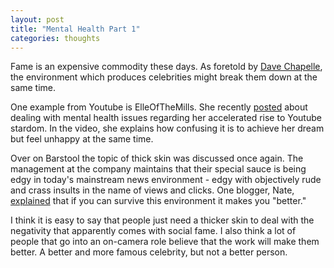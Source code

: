 ```yaml
---
layout: post
title: "Mental Health Part 1"
categories: thoughts
---
```


Fame is an expensive commodity these days. As foretold by [Dave Chapelle](https://youtu.be/ZOBjLPfDBWc?t=2m11s), the environment which produces celebrities might break them down at the same time. 

One example from Youtube is ElleOfTheMills. She recently [posted](https://www.youtube.com/watch?v=WKKwgq9LRgA&t=3s) about dealing with mental health issues regarding her accelerated rise to Youtube stardom. In the video, she explains how confusing it is to achieve her dream but feel unhappy at the same time.

Over on Barstool the topic of thick skin was discussed once again. The management at the company maintains that their special sauce is being edgy in today's mainstream news environment - edgy with objectively rude and crass insults in the name of views and clicks. One blogger, Nate, [explained](https://youtu.be/PQrosqG-J7g?t=10m14s) that if you can survive this environment it makes you "better."

I think it is easy to say that people just need a thicker skin to deal with the negativity that apparently comes with social fame. I also think a lot of people that go into an on-camera role believe that the work will make them better. A better and more famous celebrity, but not a better person.

